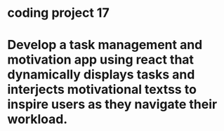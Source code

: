 # coding project 17
 
# Develop a task management and motivation app using react that dynamically displays tasks and interjects motivational textss to inspire users as they navigate their workload.